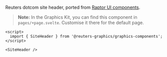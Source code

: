 Reuters dotcom site header, ported from [Raptor UI components](https://github.com/tr/rcom-arc_raptor-ui/tree/develop/packages/rcom-raptor-ui_common/src/components/site-header).

> **Note:** In the Graphics Kit, you can find this component in `pages/+page.svelte`. Customise it there for the default page.

```svelte
<script>
  import { SiteHeader } from '@reuters-graphics/graphics-components';
</script>

<SiteHeader />
```
